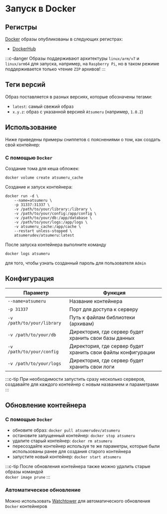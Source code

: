 # Запуск в Docker

## Регистры

[Docker](https://www.docker.com) образы опубликованы в следующих регистрах:
- [DockerHub](https://hub.docker.com/r/atsumerudev/atsumeru)

:::c-danger
Образы поддерживают архитектуры `linux/arm/v7` и `linux/arm64` для запуска, например, на `Raspberry Pi`, но в таком режиме поддерживается только чтение `ZIP` архивов!
:::

## Теги версий

Образ поставляется в разных версиях, которые обозначены тегами:
- `latest`: самый свежий образ
- `x.y.z`: образ с указанной версией `Atsumeru` (например, `1.0.2`)

## Использование

Ниже приведены примеры сниппетов с пояснениями о том, как создать свой контейнер:

### С помощью `Docker`

Создание тома для кеша обложек:
```
docker volume create atsumeru_cache
```

Создание и запуск контейнера:

```
docker run -d \
	--name=atsumeru \
	-p 31337:31337 \
	-v /path/to/your/library:/library \
	-v /path/to/your/config:/app/config \
	-v /path/to/your/db:/app/database \
	-v /path/to/your/logs:/app/logs \
	-v atsumeru_cache:/app/cache \
	--restart unless-stopped \
	atsumerudev/atsumeru:latest
```

После запуска контейнера выполните команду
```
docker logs atsumeru
```
для того, чтобы узнать созданный пароль для пользователя `Admin`

## Конфигурация

| Параметр                                                                     | Функция                                                                      |
|------------------------------------------------------------------------------|------------------------------------------------------------------------------|
| `--name=atsumeru`                                                            | Название контейнера                                                          |
| `-p 31337`                                                                   | Порт для доступа к серверу                                                   |
| `-v /path/to/your/library`                                                   | Путь к файлам библиотеки (архивам)                                           |
| `-v /path/to/your/db`                                                        | Директория, где сервер будет хранить свои базы данных                        |
| `-v /path/to/your/config`                                                    | Директория, где сервер будет хранить свои файлы конфигурации                 |
| `-v /path/to/your/logs`                                                      | Директория, где сервер будет хранить свои логи                               |

:::c-tip
При необходимости запустить сразу несколько серверов, создавайте для каждого контейнер с новым названием и параметрами
:::

## Обновление контейнера

### С помощью `Docker`

- обновите образ: `docker pull atsumerudev/atsumeru`
- остановите запущенный контейнер: `docker stop atsumeru`
- удалите старый контейнер: `docker rm atsumeru`
- пересоздайте контейнер используя те же параметры, которые были использованы ранее для создания старого контейнера
- запустите новый контейнер: `docker start atsumeru`

:::c-tip
После обновления контейнера также можно удалить старые образы командой   
`docker image prune`
:::

### Автоматическое обновление

Можно использовать [Watchtower](https://github.com/containrrr/watchtower) для автоматического обновления `Docker` контейнеров